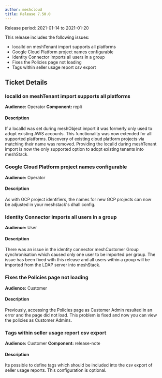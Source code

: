 ```yaml
---
author: meshcloud
title: Release 7.50.0
---
```


Release period: 2021-01-14 to 2021-01-20

This release includes the following issues:
* localId on meshTenant import supports all platforms
* Google Cloud Platform project names configurable
* Identity Connector imports all users in a group
* Fixes the Policies page not loading
* Tags within seller usage report csv export
<!--truncate-->

## Ticket Details
### localId on meshTenant import supports all platforms
**Audience:** Operator
**Component:** repli


#### Description
If a localId was set during meshObject import it was formerly only used to adopt existing AWS accounts.
This functionality was now extended for all supported platforms. Discovery of existing cloud platform projects 
via matching their name was removed. Providing the localId during meshTenant import is now the only supported
option to adopt existing tenants into meshStack.

### Google Cloud Platform project names configurable
**Audience:** Operator


#### Description
As with GCP project identifiers, the names for new GCP projects can now be adjusted in your meshstack's dhall config.

### Identity Connector imports all users in a group
**Audience:** User


#### Description
There was an issue in the identity connector meshCustomer Group synchronisation which caused only one user to be imported per group.
The issue has been fixed with this release and all users within a group will be imported from the LDAP server into meshStack.

### Fixes the Policies page not loading
**Audience:** Customer


#### Description
Previously, accessing the Policies page as Customer Admin resulted in an error and the page did not load.
This problem is fixed and now you can view the policies as Customer Admins.

### Tags within seller usage report csv export
**Audience:** Customer
**Component:** release-note


#### Description
Its possible to define tags which should be included into the csv export of seller usage reports. This configuration is optional.

